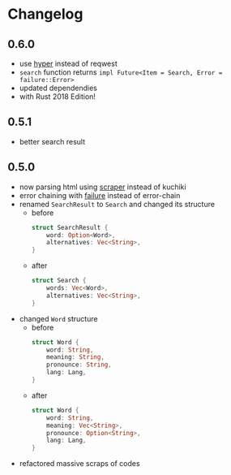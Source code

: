 # Changelog

## 0.6.0

- use [hyper](https://hyper.rs) instead of reqwest
- `search` function returns `impl Future<Item = Search, Error = failure::Error>`
- updated dependendies
- with Rust 2018 Edition!

## 0.5.1

- better search result

## 0.5.0

- now parsing html using [scraper](https://docs.rs/scraper) instead of kuchiki
- error chaining with [failure](https://docs.rs/failure) instead of error-chain
- renamed `SearchResult` to `Search` and changed its structure
    - before
        ```rust
        struct SearchResult {
            word: Option<Word>,
            alternatives: Vec<String>,
        }
        ```
    - after
        ```rust
        struct Search {
            words: Vec<Word>,
            alternatives: Vec<String>,
        }
        ```
- changed `Word` structure
    - before
        ```rust
        struct Word {
            word: String,
            meaning: String,
            pronounce: String,
            lang: Lang,
        }
        ```
    - after
        ```rust
        struct Word {
            word: String,
            meaning: Vec<String>,
            pronounce: Option<String>,
            lang: Lang,
        }
        ```
- refactored massive scraps of codes
